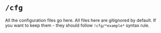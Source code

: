 # `/cfg`

All the configuration files go here.
All files here are gitignored by default.
If you want to keep them - they should follow `!cfg/*example*` syntax rule.
